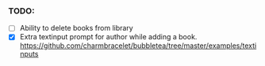 ### TODO:

- [ ] Ability to delete books from library
- [x] Extra textinput prompt for author while adding a book. https://github.com/charmbracelet/bubbletea/tree/master/examples/textinputs
